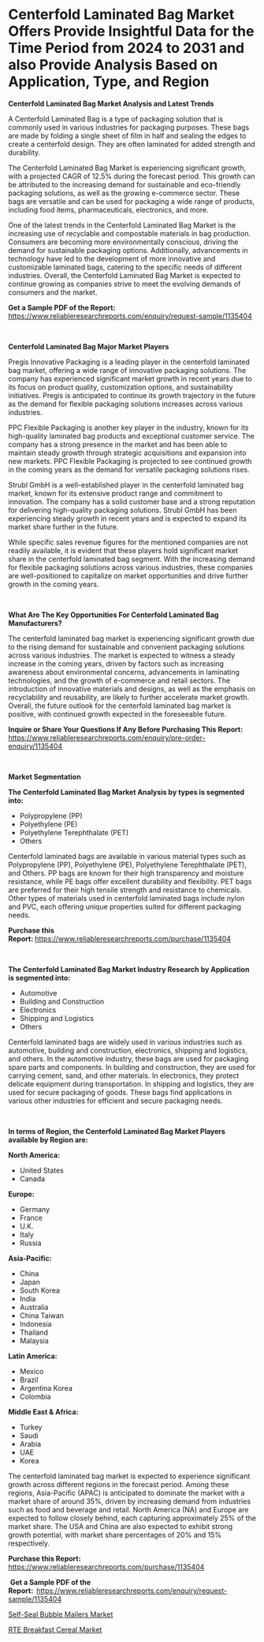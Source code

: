 <p><h1>Centerfold Laminated Bag Market Offers Provide Insightful Data for the Time Period from 2024 to 2031 and also Provide Analysis Based on Application, Type, and Region</h1></p><p><strong>Centerfold Laminated Bag Market Analysis and Latest Trends</strong></p>
<p><p>A Centerfold Laminated Bag is a type of packaging solution that is commonly used in various industries for packaging purposes. These bags are made by folding a single sheet of film in half and sealing the edges to create a centerfold design. They are often laminated for added strength and durability.</p><p>The Centerfold Laminated Bag Market is experiencing significant growth, with a projected CAGR of 12.5% during the forecast period. This growth can be attributed to the increasing demand for sustainable and eco-friendly packaging solutions, as well as the growing e-commerce sector. These bags are versatile and can be used for packaging a wide range of products, including food items, pharmaceuticals, electronics, and more.</p><p>One of the latest trends in the Centerfold Laminated Bag Market is the increasing use of recyclable and compostable materials in bag production. Consumers are becoming more environmentally conscious, driving the demand for sustainable packaging options. Additionally, advancements in technology have led to the development of more innovative and customizable laminated bags, catering to the specific needs of different industries. Overall, the Centerfold Laminated Bag Market is expected to continue growing as companies strive to meet the evolving demands of consumers and the market.</p></p>
<p><strong>Get a Sample PDF of the Report:&nbsp;</strong> <a href="https://www.reliableresearchreports.com/enquiry/request-sample/1135404">https://www.reliableresearchreports.com/enquiry/request-sample/1135404</a></p>
<p>&nbsp;</p>
<p><strong>Centerfold Laminated Bag Major Market Players</strong></p>
<p><p>Pregis Innovative Packaging is a leading player in the centerfold laminated bag market, offering a wide range of innovative packaging solutions. The company has experienced significant market growth in recent years due to its focus on product quality, customization options, and sustainability initiatives. Pregis is anticipated to continue its growth trajectory in the future as the demand for flexible packaging solutions increases across various industries.</p><p>PPC Flexible Packaging is another key player in the industry, known for its high-quality laminated bag products and exceptional customer service. The company has a strong presence in the market and has been able to maintain steady growth through strategic acquisitions and expansion into new markets. PPC Flexible Packaging is projected to see continued growth in the coming years as the demand for versatile packaging solutions rises.</p><p>Strubl GmbH is a well-established player in the centerfold laminated bag market, known for its extensive product range and commitment to innovation. The company has a solid customer base and a strong reputation for delivering high-quality packaging solutions. Strubl GmbH has been experiencing steady growth in recent years and is expected to expand its market share further in the future.</p><p>While specific sales revenue figures for the mentioned companies are not readily available, it is evident that these players hold significant market share in the centerfold laminated bag segment. With the increasing demand for flexible packaging solutions across various industries, these companies are well-positioned to capitalize on market opportunities and drive further growth in the coming years.</p></p>
<p>&nbsp;</p>
<p><strong>What Are The Key Opportunities For Centerfold Laminated Bag Manufacturers?</strong></p>
<p><p>The centerfold laminated bag market is experiencing significant growth due to the rising demand for sustainable and convenient packaging solutions across various industries. The market is expected to witness a steady increase in the coming years, driven by factors such as increasing awareness about environmental concerns, advancements in laminating technologies, and the growth of e-commerce and retail sectors. The introduction of innovative materials and designs, as well as the emphasis on recyclability and reusability, are likely to further accelerate market growth. Overall, the future outlook for the centerfold laminated bag market is positive, with continued growth expected in the foreseeable future.</p></p>
<p><strong>Inquire or Share Your Questions If Any Before Purchasing This Report:</strong> <a href="https://www.reliableresearchreports.com/enquiry/pre-order-enquiry/1135404">https://www.reliableresearchreports.com/enquiry/pre-order-enquiry/1135404</a></p>
<p>&nbsp;</p>
<p><strong>Market Segmentation</strong></p>
<p><strong>The Centerfold Laminated Bag Market Analysis by types is segmented into:</strong></p>
<p><ul><li>Polypropylene (PP)</li><li>Polyethylene (PE)</li><li>Polyethylene Terephthalate (PET)</li><li>Others</li></ul></p>
<p><p>Centerfold laminated bags are available in various material types such as Polypropylene (PP), Polyethylene (PE), Polyethylene Terephthalate (PET), and Others. PP bags are known for their high transparency and moisture resistance, while PE bags offer excellent durability and flexibility. PET bags are preferred for their high tensile strength and resistance to chemicals. Other types of materials used in centerfold laminated bags include nylon and PVC, each offering unique properties suited for different packaging needs.</p></p>
<p><strong>Purchase this Report:&nbsp;</strong><a href="https://www.reliableresearchreports.com/purchase/1135404">https://www.reliableresearchreports.com/purchase/1135404</a></p>
<p>&nbsp;</p>
<p><strong>The Centerfold Laminated Bag Market Industry Research by Application is segmented into:</strong></p>
<p><ul><li>Automotive</li><li>Building and Construction</li><li>Electronics</li><li>Shipping and Logistics</li><li>Others</li></ul></p>
<p><p>Centerfold laminated bags are widely used in various industries such as automotive, building and construction, electronics, shipping and logistics, and others. In the automotive industry, these bags are used for packaging spare parts and components. In building and construction, they are used for carrying cement, sand, and other materials. In electronics, they protect delicate equipment during transportation. In shipping and logistics, they are used for secure packaging of goods. These bags find applications in various other industries for efficient and secure packaging needs.</p></p>
<p>&nbsp;</p>
<p><strong>In terms of Region, the Centerfold Laminated Bag Market Players available by Region are:</strong></p>
<p>
    <p> <strong> North America: </strong>
        <ul>
            <li>United States</li>
            <li>Canada</li>
        </ul>
        </p> 
    <p> <strong> Europe: </strong>
        <ul>
            <li>Germany</li>
            <li>France</li>
            <li>U.K.</li>
            <li>Italy</li>
            <li>Russia</li>
        </ul>
        </p> 
    <p> <strong> Asia-Pacific: </strong>
        <ul>
            <li>China</li>
            <li>Japan</li>
            <li>South Korea</li>
            <li>India</li>
            <li>Australia</li>
            <li>China Taiwan</li>
            <li>Indonesia</li>
            <li>Thailand</li>
            <li>Malaysia</li>
        </ul>
        </p> 
    <p> <strong> Latin America: </strong>
        <ul>
            <li>Mexico</li>
            <li>Brazil</li>
            <li>Argentina Korea</li>
            <li>Colombia</li>
        </ul>
        </p> 
    <p> <strong> Middle East & Africa: </strong>
        <ul>
            <li>Turkey</li>
            <li>Saudi</li>
            <li>Arabia</li>
            <li>UAE</li>
            <li>Korea</li>
        </ul>
    </p>
    </p>
<p><p>The centerfold laminated bag market is expected to experience significant growth across different regions in the forecast period. Among these regions, Asia-Pacific (APAC) is anticipated to dominate the market with a market share of around 35%, driven by increasing demand from industries such as food and beverage and retail. North America (NA) and Europe are expected to follow closely behind, each capturing approximately 25% of the market share. The USA and China are also expected to exhibit strong growth potential, with market share percentages of 20% and 15% respectively.</p></p>
<p><strong>Purchase this Report: </strong><a href="https://www.reliableresearchreports.com/purchase/1135404">https://www.reliableresearchreports.com/purchase/1135404</a></p>
<p>&nbsp;<strong>Get a Sample PDF of the Report:&nbsp;&nbsp;</strong><a href="https://www.reliableresearchreports.com/enquiry/request-sample/1135404">https://www.reliableresearchreports.com/enquiry/request-sample/1135404</a></p>
<p><strong></strong></p>
<p><p><a href="https://issuu.com/reportprime-2/docs/self-seal-bubble-mailers-market-size-2030.pptx">Self-Seal Bubble Mailers Market</a></p><p><a href="https://issuu.com/reportprime-2/docs/rte-breakfast-cereal-market-size-2030.pptx">RTE Breakfast Cereal Market</a></p></p>